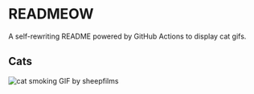 # READMEOW

A self-rewriting README powered by GitHub Actions to display cat gifs.

## Cats

![cat smoking GIF by sheepfilms](https://media2.giphy.com/media/l0ExdMHUDKteztyfe/200.gif?cid=9acd02damc9gir5wyjkm95iobi0v5hfhmbd4r4dhzhaxewmv&ep=v1_gifs_search&rid=200.gif&ct=g)
